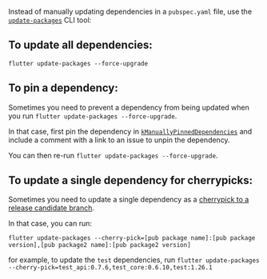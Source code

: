 Instead of manually updating dependencies in a `pubspec.yaml` file, use the
[`update-packages`](/packages/flutter_tools/lib/src/commands/update_packages.dart)
CLI tool:

## To update all dependencies:

`flutter update-packages --force-upgrade`

## To pin a dependency:

Sometimes you need to prevent a dependency from being updated when you run
`flutter update-packages --force-upgrade`.

In that case, first pin the dependency in
[`kManuallyPinnedDependencies`](/packages/flutter_tools/lib/src/update_packages_pins.dart)
and include a comment with a link to an issue to unpin the dependency.

You can then re-run `flutter update-packages --force-upgrade`.

## To update a single dependency for cherrypicks:

Sometimes you need to update a single dependency as a
[cherrypick to a release candidate branch](../releases/Flutter-Cherrypick-Process.md).

In that case, you can run:

`flutter update-packages --cherry-pick=[pub package name]:[pub package version],[pub package2 name]:[pub package2 version]`

for example, to update the `test` dependencies, run
`flutter update-packages --cherry-pick=test_api:0.7.6,test_core:0.6.10,test:1.26.1`
